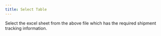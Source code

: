 ```yaml
---
title: Select Table
---
```



Select the excel sheet from the above file which has the required shipment tracking information.

